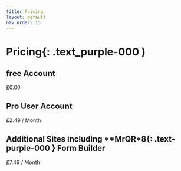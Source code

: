 ```yaml
---
title: Pricing
layout: default
nav_order: 15
---
```


# Pricing{: .text_purple-000 )

## free Account
£0.00

## Pro User Account
£2.49 / Month

## Additional Sites including **MrQR*8{: .text-purple-000 } Form Builder
£7.49 / Month

